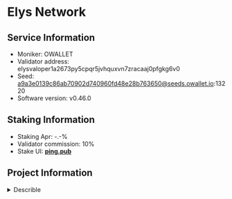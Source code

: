 # Elys Network

## Service Information

- Moniker: OWALLET
- Validator address: elysvaloper1a2673py5cpqr5jvhquxvn7zracaaj0pfgkg6v0
- Seed: a9a3e0139c86ab70902d740960fd48e28b763650@seeds.owallet.io:13220
- Software version: v0.46.0

## Staking Information

- Staking Apr: -.-%
- Validator commission: 10%
- Stake UI: [**ping.pub**](https://explorer.nodestake.org/elys-testnet/staking/elysvaloper1a2673py5cpqr5jvhquxvn7zracaaj0pfgkg6v0)

## Project Information

<details>
    <summary>Describle</summary>
**Elys Network** is a decentralized finance (DeFi) platform and blockchain that aims to combine the benefits of both decentralized and centralized finance to offer a robust hybrid trading experience. Elys leverages blockchain technology to create a platform that enables users to trade digital assets, access liquidity, and participate in various financial services in a secure and decentralized manner. The network is designed to provide both decentralized exchange (DEX) capabilities and traditional finance elements, making it a versatile platform for traders, liquidity providers, and DeFi enthusiasts.

### Key Features of Elys Network:

1. **Hybrid Finance (HyFi) Platform**:
   - Elys Network aims to bridge the gap between decentralized finance (DeFi) and centralized finance (CeFi) by offering a hybrid finance (HyFi) model.
   - This approach allows users to enjoy the benefits of DeFi, such as transparency, control over assets, and permissionless access, while incorporating features typically associated with centralized platforms, like high liquidity, user-friendly interfaces, and advanced trading tools.

2. **Decentralized Exchange (DEX)**:
   - Elys provides a decentralized exchange where users can trade digital assets in a permissionless, peer-to-peer manner without the need for intermediaries.
   - The DEX operates using automated market maker (AMM) mechanisms, allowing users to trade directly from their wallets by providing liquidity to various trading pairs.
   - Users can also participate in yield farming and liquidity mining programs to earn rewards for contributing liquidity to the platform’s pools.

3. **Centralized Exchange (CEX) Integration**:
   - Elys Network integrates with centralized exchanges to ensure deep liquidity and allow users to access a wide range of trading pairs.
   - By connecting decentralized and centralized liquidity, Elys can offer users better pricing, lower slippage, and more efficient trading compared to traditional DEX-only platforms.

4. **Cross-Chain Interoperability**:
   - Built on the **Cosmos SDK**, Elys Network supports **Inter-Blockchain Communication (IBC)**, enabling cross-chain asset transfers and interactions with other IBC-enabled blockchains.
   - This cross-chain capability allows users to trade and move assets across different blockchains seamlessly, enhancing liquidity and expanding the range of available assets on the platform.

5. **Elys Token (ELYS)**:
   - The native token of the platform is **ELYS**, which plays a key role in governance, staking, and providing rewards to users.
   - ELYS tokens can be used to vote on protocol upgrades, participate in platform governance, and earn rewards through staking and liquidity mining.
   - Users can also stake ELYS tokens to secure the network and earn staking rewards.

6. **Governance**:
   - Elys Network operates with a **decentralized governance model**, where ELYS token holders can propose and vote on changes to the protocol, such as introducing new features, adjusting liquidity incentives, or upgrading the platform.
   - This governance model ensures that the community has control over the platform's direction and evolution, making it a community-driven project.

7. **Yield Farming and Staking**:
   - Elys provides various yield farming opportunities for liquidity providers, allowing them to earn rewards in ELYS tokens by providing liquidity to the platform’s pools.
   - In addition to liquidity mining, users can stake their ELYS tokens to secure the network and earn staking rewards, incentivizing active participation in the ecosystem.

8. **Security and Transparency**:
   - As a decentralized platform, Elys Network emphasizes security and transparency by using smart contracts to manage transactions, trades, and liquidity.
   - The platform’s code is regularly audited to prevent vulnerabilities, and all transactions are recorded on-chain, providing a transparent record of all activity.
   - Users maintain control over their assets throughout the trading process, reducing the risks associated with centralized exchanges.

9. **User-Friendly Interface**:
   - Elys Network aims to provide a user-friendly experience that combines the simplicity of centralized exchange interfaces with the transparency and control of decentralized platforms.
   - This hybrid approach is designed to attract both experienced traders and newcomers to the world of DeFi, offering advanced tools alongside easy-to-use interfaces.

10. **Fiat On-Ramp and Off-Ramp**:
    - Elys plans to integrate fiat on-ramp and off-ramp services, enabling users to seamlessly convert between fiat currencies and digital assets.
    - This integration further enhances accessibility by allowing users to easily enter or exit the ecosystem using traditional currencies.

### Use Cases of Elys Network:

- **Decentralized Trading**: Users can trade a variety of digital assets directly from their wallets in a decentralized manner, benefiting from deep liquidity and low fees.
- **Yield Farming and Staking**: Liquidity providers and ELYS token holders can earn rewards by staking their tokens or providing liquidity to the platform.
- **Cross-Chain Asset Management**: With cross-chain capabilities via IBC, users can manage and transfer assets across multiple blockchains, creating a more interconnected DeFi experience.
- **Hybrid Finance Trading**: Traders can access the benefits of both decentralized and centralized exchanges, enjoying the liquidity and efficiency of centralized finance with the transparency and security of DeFi.

### Summary:
Elys Network is a hybrid finance (HyFi) platform that combines the benefits of decentralized and centralized finance to create a versatile trading and asset management ecosystem. Built on the Cosmos SDK, it leverages cross-chain interoperability via IBC to allow seamless trading and asset transfers across blockchains. Elys provides a decentralized exchange (DEX) with liquidity mining, staking, and yield farming opportunities, while also integrating centralized exchange (CEX) features for better liquidity and efficient trading. The native token, ELYS, powers governance, staking, and rewards, ensuring active participation from the community. With its focus on security, transparency, and user experience, Elys Network aims to become a leading DeFi platform in the Cosmos ecosystem.
</details>
